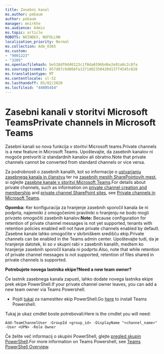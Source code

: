 ```yaml
---
title: Zasebni kanal
ms.author: pebaum
author: pebaum
manager: mnirkhe
ms.audience: Admin
ms.topic: article
ROBOTS: NOINDEX, NOFOLLOW
localization_priority: Normal
ms.collection: Adm_O365
ms.custom:
- "9001223"
- "3205"
ms.openlocfilehash: be518df0d40123c1f0da6596bd6e2e91a0c2c8fa
ms.sourcegitcommit: 057d87c9d866fa1371d02350420d13774545c028
ms.translationtype: MT
ms.contentlocale: sl-SI
ms.lasthandoff: 05/02/2020
ms.locfileid: "44005454"
---
```

# <a name="private-channels-in-microsoft-teams"></a><span data-ttu-id="d16d9-102">Zasebni kanali v storitvi Microsoft Teams</span><span class="sxs-lookup"><span data-stu-id="d16d9-102">Private channels in Microsoft Teams</span></span>

<span data-ttu-id="d16d9-103">Zasebni kanali so nova funkcija v storitvi Microsoft teams.</span><span class="sxs-lookup"><span data-stu-id="d16d9-103">Private channels is a new feature in Microsoft Teams.</span></span> <span data-ttu-id="d16d9-104">Upoštevajte, da zasebnih kanalov ni mogoče pretvoriti iz standardnih kanalov ali obratno.</span><span class="sxs-lookup"><span data-stu-id="d16d9-104">Note that private channels cannot be converted from standard channels or vice versa.</span></span>

<span data-ttu-id="d16d9-105">Za podrobnosti o zasebnih kanalih, kot so informacije o [ustvarjanju zasebnega kanala in članstvu](https://docs.microsoft.com/MicrosoftTeams/private-channels#private-channel-creation-and-membership) ter na [zasebnih mestih SharePointovih mest](https://docs.microsoft.com/MicrosoftTeams/private-channels#private-channel-sharepoint-sites), si oglejte [zasebne kanale v storitvi Microsoft Teams](https://docs.microsoft.com/MicrosoftTeams/private-channels).</span><span class="sxs-lookup"><span data-stu-id="d16d9-105">For details about private channels, such as information on [private channel creation and membership](https://docs.microsoft.com/MicrosoftTeams/private-channels#private-channel-creation-and-membership) and [private channel SharePoint sites](https://docs.microsoft.com/MicrosoftTeams/private-channels#private-channel-sharepoint-sites), see [Private channels in Microsoft Teams](https://docs.microsoft.com/MicrosoftTeams/private-channels).</span></span> 

<span data-ttu-id="d16d9-106">**Opomba:** Ker konfiguracija za hranjenje zasebnih sporočil kanala še ni podprta, najemniki z omogočenimi pravilniki o hranjenju ne bodo mogli privzeto omogočiti zasebnih kanalov.</span><span class="sxs-lookup"><span data-stu-id="d16d9-106">**Note:** Because configuration for retention of private channel messages is not yet supported, tenants with retention policies enabled will not have private channels enabled by default.</span></span> <span data-ttu-id="d16d9-107">Zasebne kanale lahko omogočite v skrbniškem središču ekip.</span><span class="sxs-lookup"><span data-stu-id="d16d9-107">Private channels can be enabled in the Teams admin center.</span></span> <span data-ttu-id="d16d9-108">Upoštevajte tudi, da je hranjenje datotek, ki so v skupni rabi v zasebnih kanalih, medtem ko hranjenje zasebnih sporočil kanala ni podprto.</span><span class="sxs-lookup"><span data-stu-id="d16d9-108">Also, note that while retention of private channel messages is not supported, retention of files shared in private channels is supported.</span></span>

<span data-ttu-id="d16d9-109">**Potrebujete novega lastnika ekipe?**</span><span class="sxs-lookup"><span data-stu-id="d16d9-109">**Need a new team owner?**</span></span>

<span data-ttu-id="d16d9-110">Če lastnik zasebnega kanala zapusti, lahko dodate novega lastnika ekipe prek ekipe PowerShell.</span><span class="sxs-lookup"><span data-stu-id="d16d9-110">If your private channel owner leaves, you can add a new team owner via Teams Powershell.</span></span>


- <span data-ttu-id="d16d9-111">Pojdi [tukaj](https://www.powershellgallery.com/packages/MicrosoftTeams/1.0.6) za namestitev ekip PowerShell.</span><span class="sxs-lookup"><span data-stu-id="d16d9-111">Go [here](https://www.powershellgallery.com/packages/MicrosoftTeams/1.0.6) to install Teams Powershell.</span></span>

<span data-ttu-id="d16d9-112">Tukaj je ukaz cmdlet boste potrebovali:</span><span class="sxs-lookup"><span data-stu-id="d16d9-112">Here is the cmdlet you will need:</span></span>

`
    Add-TeamChannelUser -GroupId <group_id> -DisplayName "<channel_name>" -User <UPN> -Role Owner
`

<span data-ttu-id="d16d9-113">Če želite več informacij o skupini PowerShell, glejte [pregled skupin PowerShell](https://docs.microsoft.com/microsoftteams/teams-powershell-overview).</span><span class="sxs-lookup"><span data-stu-id="d16d9-113">For more information on Teams Powershell, see [Teams PowerShell Overview](https://docs.microsoft.com/microsoftteams/teams-powershell-overview).</span></span>
